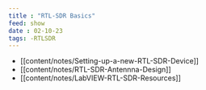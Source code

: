 ```yaml
---
title : "RTL-SDR Basics"
feed: show
date : 02-10-23
tags: -RTLSDR
---
```


- [[content/notes/Setting-up-a-new-RTL-SDR-Device]]
- [[content/notes/RTL-SDR-Antennna-Design]]
- [[content/notes/LabVIEW-RTL-SDR-Resources]]
